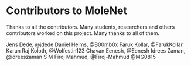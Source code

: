 Contributors to MoleNet
=======================

Thanks to all the contributors. Many students, researchers and others contributors worked on this project. Many thanks to all of them.

 Jens Dede, @jdede
 Daniel Helms, @B00mb0x
 Faruk Kollar, @FarukKollar
 Karun Raj Koloth, @Wolfestin123
 Chavan Eenesh, @Eenesh
 Idrees Zaman, @idreeszaman 
 S M Firoj Mahmud, @Firoj-Mahmud
 @MG0815



